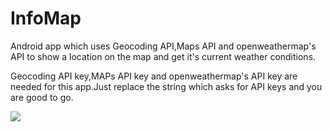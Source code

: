 # InfoMap
Android app which uses Geocoding API,Maps API and openweathermap's API to show a location on the map and get it's current weather conditions.

Geocoding API key,MAPs API key and openweathermap's API key are needed for this app.Just replace the string which asks for API keys and you are good to go.


![](https://i.imgur.com/f5o8SwC.gif)
